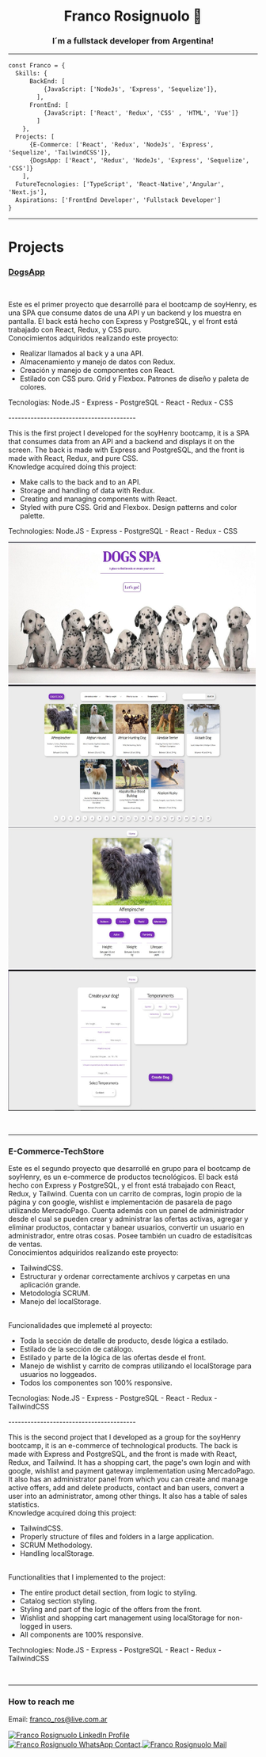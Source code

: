<h1 align="center"> Franco Rosignuolo 👋 </h1>
<h3 align="center"> I´m a fullstack developer from Argentina!</h3>

<hr/>  

```JS
const Franco = {
  Skills: {
      BackEnd: [
          {JavaScript: ['NodeJs', 'Express', 'Sequelize']},
        ],
      FrontEnd: [
          {JavaScript: ['React', 'Redux', 'CSS' , 'HTML', 'Vue']}
        ]
    },
  Projects: [
      {E-Commerce: ['React', 'Redux', 'NodeJs', 'Express', 'Sequelize', 'TailwindCSS']},
      {DogsApp: ['React', 'Redux', 'NodeJs', 'Express', 'Sequelize', 'CSS']}
    ],
  FutureTecnologies: ['TypeScript', 'React-Native','Angular', 'Next.js'],
  Aspirations: ['FrontEnd Developer', 'Fullstack Developer']
}
```
<hr/>

<h1>Projects</h1>
<h3><a href="https://www.linkedin.com/posts/franrosig_css-react-github-activity-6912986497914675200-oVbA?utm_source=linkedin_share&utm_medium=member_desktop_web">DogsApp</a></h3>
<br/>
<p>
  Este es el primer proyecto que desarrollé para el bootcamp de soyHenry, es una SPA que consume datos de una API y un backend y los muestra en pantalla. El back está hecho con Express y PostgreSQL, y el front está trabajado con React, Redux, y CSS puro. 
  <br/>
  Conocimientos adquiridos realizando este proyecto:
  <ul>
    <li> Realizar llamados al back y a una API. </li>
    <li> Almacenamiento y manejo de datos con Redux. </li>
    <li> Creación y manejo de componentes con React. </li>
    <li> Estilado con CSS puro. Grid y Flexbox. Patrones de diseño y paleta de colores. </li>
  </ul>
  Tecnologias: Node.JS - Express - PostgreSQL - React - Redux - CSS
</p>

<p>----------------------------------------</p>

<p>
  This is the first project I developed for the soyHenry bootcamp, it is a SPA that consumes data from an API and a backend and displays it on the screen. The back is made with Express and PostgreSQL, and the front is made with React, Redux, and pure CSS.
  <br/>
  Knowledge acquired doing this project:
  <ul>
    <li> Make calls to the back and to an API. </li>
    <li> Storage and handling of data with Redux. </li>
    <li> Creating and managing components with React. </li>
    <li> Styled with pure CSS. Grid and Flexbox. Design patterns and color palette. </li>
  </ul>
  Technologies: Node.JS - Express - PostgreSQL - React - Redux - CSS
</p>
<p float="left">
<a> <img src="Images\WhatsApp Image 2022-05-12 at 16.25.07.jpeg" width="500" height="285"> </a>
<a> <img src="Images\WhatsApp Image 2022-05-12 at 16.25.07 (1).jpeg" width="500" height="285"> </a>
<a> <img src="Images\WhatsApp Image 2022-05-12 at 16.25.07 (2).jpeg" width="500" height="285"> </a>
<a> <img src="Images\WhatsApp Image 2022-05-12 at 16.25.07 (3).jpeg" width="500" height="285"> </a>
</p>
<br>
<hr/>
<h3><a href="https://tech-store-prod.vercel.app"></a>E-Commerce-TechStore</h3>
<p>
  Este es el segundo proyecto que desarrollé en grupo para el bootcamp de soyHenry, es un e-commerce de productos tecnológicos. El back está hecho con Express y PostgreSQL, y el front está trabajado con React, Redux, y Tailwind. Cuenta con un carrito de compras, login propio de la página y con google, wishlist e implementación de pasarela de pago utilizando MercadoPago. Cuenta además con un panel de administrador desde el cual se pueden crear y administrar las ofertas activas, agregar y eliminar productos, contactar y banear usuarios, convertir un usuario en administrador, entre otras cosas. Posee también un cuadro de estadísitcas de ventas. 
  <br/>
  Conocimientos adquiridos realizando este proyecto:
  <ul>
    <li> TailwindCSS. </li>
    <li> Estructurar y ordenar correctamente archivos y carpetas en una aplicación grande. </li>
    <li> Metodología SCRUM. </li>
    <li> Manejo del localStorage. </li>
  </ul>
   <br/>
  Funcionalidades que implemeté al proyecto:
  <ul>
    <li> Toda la sección de detalle de producto, desde lógica a estilado. </li>
    <li> Estilado de la sección de catálogo. </li>
    <li> Estilado y parte de la lógica de las ofertas desde el front. </li>
    <li> Manejo de wishlist y carrito de compras utilizando el localStorage para usuarios no loggeados. </li>
    <li> Todos los componentes son 100% responsive. </li>
  </ul>
  Tecnologias: Node.JS - Express - PostgreSQL - React - Redux - TailwindCSS
</p>

<p>----------------------------------------</p>

<p>
This is the second project that I developed as a group for the soyHenry bootcamp, it is an e-commerce of technological products. The back is made with Express and PostgreSQL, and the front is made with React, Redux, and Tailwind. It has a shopping cart, the page's own login and with google, wishlist and payment gateway implementation using MercadoPago. It also has an administrator panel from which you can create and manage active offers, add and delete products, contact and ban users, convert a user into an administrator, among other things. It also has a table of sales statistics.
  <br/>
  Knowledge acquired doing this project:
  <ul>
    <li> TailwindCSS. </li>
    <li> Properly structure of files and folders in a large application. </li>
    <li> SCRUM Methodology. </li>
    <li> Handling localStorage. </li>
  </ul>
   <br/>
  Functionalities that I implemented to the project:
  <ul>
    <li> The entire product detail section, from logic to styling. </li>
    <li> Catalog section styling. </li>
    <li> Styling and part of the logic of the offers from the front. </li>
    <li> Wishlist and shopping cart management using localStorage for non-logged in users. </li>
    <li> All components are 100% responsive. </li>
  </ul>
  Technologies: Node.JS - Express - PostgreSQL - React - Redux - TailwindCSS
 </p>
<br>
<hr/>

<h3 align="left">How to reach me</h3>
<p align="left">
Email: <a href="mailto:franco_ros@live.com.ar">franco_ros@live.com.ar</a>
  
  <div>
    <a href="https://www.linkedin.com/in/FranRosig">
      <img align="center" src="https://www.vectorlogo.zone/logos/linkedin/linkedin-icon.svg" alt="Franco Rosignuolo LinkedIn Profile" height="40" width="40" />
    </a>
    <a href="https://api.whatsapp.com/send/?phone=5491163322649&text&app_absent=0" target="_blank">
        <img align="center" src="https://www.vectorlogo.zone/logos/whatsapp/whatsapp-tile.svg" alt="Franco Rosignuolo WhatsApp Contact" height="40" width="40" />
    </a>
    <a href="mailto:franco_ros@live.com.ar">
     <img align="center" src="https://www.vectorlogo.zone/logos/gmail/gmail-icon.svg" alt="Franco Rosignuolo Mail" height="50" width="50" />
     </a>
<div/>

</p>
